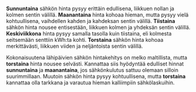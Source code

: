 **Sunnuntaina** sähkön hinta pysyy erittäin edullisena, liikkuen nollan ja kolmen sentin välillä. **Maanantaina** hinta kohoaa hieman, mutta pysyy vielä kohtuullisena, vaihdellen kahden ja kahdeksan sentin välillä. **Tiistaina** sähkön hinta nousee entisestään, liikkuen kolmen ja yhdeksän sentin välillä. **Keskiviikkona** hinta pysyy samalla tasolla kuin tiistaina, eli kolmesta seitsemään senttiin kWh:ta kohti. **Torstaina** sähkön hinta kohoaa merkittävästi, liikkuen viiden ja neljäntoista sentin välillä.

Kokonaisuutena lähipäivien sähkön hintakehitys on melko maltillista, mutta **torstaina** hinta nousee selvästi. Kannattaa siis hyödyntää edulliset hinnat **sunnuntaina** ja **maanantaina**, jos sähkönkulutus sattuu olemaan silloin suurimmillaan. Muutoin sähkön hinta pysyy kohtuullisena, mutta **torstaina** kannattaa olla tarkkana ja varautua hieman kalliimpiin sähkölaskuihin.